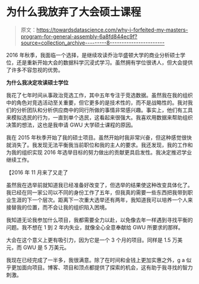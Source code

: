 # 为什么我放弃了大会硕士课程

> 原文：<https://towardsdatascience.com/why-i-forfeited-my-masters-program-for-general-assembly-6a8fd844ec9f?source=collection_archive---------8----------------------->

2016 年秋季，我面临一个选择，是继续攻读乔治华盛顿大学的商业分析硕士学位，还是重新开始大会的数据科学沉浸式学习。虽然拥有学位很诱人，但大会提供了许多不容忽视的优势。

**为什么我决定攻读硕士学位**

我花了七年时间从事政治竞选工作，其中五年专注于竞选数据。虽然我在我的组织中的角色对竞选活动至关重要，但它更多的是技术性的，而不是战略性的。我对我们的分析团队和分析供应商中的同行所做的事情非常感兴趣。事实上，他们有工具来模拟选民的行为，一直到单个选民，这看起来很强大。我喜欢用数据来帮助组织决策的想法，这也是我申请 GWU 大学硕士课程的原因。

我在 2015 年秋季开始了我的硕士项目。虽然开始时我非常兴奋，但这种感觉很快就消失了。我发现无法平衡我当前职位和我的主人的要求。我还发现，我的工作和为我的组织实现 2016 年选举目标的努力做出的贡献更具启发性。我决定推迟学业继续工作。

【2016 年 11 月来了又走了

虽然我在选举前就知道我已经准备好改变了，但选举的结果使这种改变具体化了。我已经在同一家公司以不同的身份工作了五年，但我真的需要一些东西把我带到职业生涯的下一个层次。距离下一次重大选举还有两年，我知道我可以培养一个人来接替我的位置，而不会让我的组织陷入困境。

我知道无论我参加什么项目，我都需要全力以赴，以免像去年一样遇到寻找平衡的问题。我不想在 1 到 2 年内失业，就像全心全意奉献给 GWU 所要求的那样。

大会在这个意义上更有吸引力，因为它是一个 3 个月的项目。同样是 1.5 万美元，而 GWU 是 5 万美元。

我现在已经完成了一半多，我很满意。除了在时间和金钱上更加实惠之外，g a 似乎更加面向项目。博客、项目和顶点都提供了探索的机会，这有助于我寻找的智力刺激。